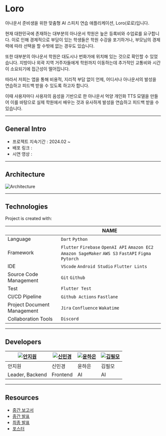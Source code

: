 # Loro

아나운서 준비생을 위한 맞춤형 AI 스피치 연습 애플리케이션, Loro(로로)입니다.

현재 대한민국에 존재하는 대부분의 아나운서 학원은 높은 등록비와 수업료를 요구합니다. 이로 인해 경제적으로 부담이 있는 학생들은 학원 수강을 포기하거나, 부모님의 경제력에 따라 선택을 할 수밖에 없는 경우도 있습니다.

또한 대부분의 아나운서 학원은 대도시나 번화가에 위치해 있는 것으로 확인할 수 있었습니다. 지방이나 외곽 지역 거주자들에게 학원까지 이동하는데 추가적인 교통비와 시간이 소요되기에 접근성이 떨어집니다.

따라서 저희는 앱을 통해 비용적, 지리적 부담 없이 언제, 어디서나 아나운서의 발성을 연습하고 피드백 받을 수 있도록 하고자 합니다.

이때 사용자마다 사용자의 음성을 기반으로 한 아나운서 억양 개인화 TTS 모델을 만들어 이를 바탕으로 실제 학원에서 배우는 것과 유사하게 발성을 연습하고 피드백 받을 수 있습니다.

---

## General Intro

- 프로젝트 지속기간 : 2024.02 ~
- 배포 링크 :
- 시연 영상 :

---

## Architecture

![Architecture](https://github.com/kookmin-sw/capstone-2024-08/assets/66212424/2e998c82-ff8d-43ce-89a1-ef2768c68d1c)

---

## Technologies

Project is created with:

|                             | NAME                                                                                                   |
| --------------------------- | ------------------------------------------------------------------------------------------------------ |
| Language                    | `Dart` `Python`                                                                                        |
| Framework                   | `Flutter` `Firebase` `OpenAI API` `Amazon EC2` `Amazon SageMaker` `AWS S3` `FastAPI` `Figma` `Pytorch` |
| IDE                         | `VScode` `Android Studio` `Flutter Lints`                                                              |
| Source Code Management      | `Git` `Github`                                                                                         |
| Test                        | `Flutter Test `                                                                                        |
| CI/CD Pipeline              | `Github Actions` `Fastlane`                                                                            |
| Project Document Management | `Jira` `Confluence` `Wakatime`                                                                         |
| Collaboration Tools         | `Discord`                                                                                              |

---

## Developers

| [![안지원](https://avatars.githubusercontent.com/u/66212424?v=4)](https://github.com/anjiwon319) | [![신민경](https://avatars.githubusercontent.com/u/66138381?v=4)](https://github.com/Shin-MG) | [![윤하은](https://avatars.githubusercontent.com/u/63325450?v=4)](https://github.com/YunHaaaa) | [![김필모](https://avatars.githubusercontent.com/u/68311908?v=4)](https://github.com/why-arong) |
| ------------------------------------------------------------------------------------------------ | --------------------------------------------------------------------------------------------- | ---------------------------------------------------------------------------------------------- | ----------------------------------------------------------------------------------------------- |
| 안지원                                                                                           | 신민경                                                                                        | 윤하은                                                                                         | 김필모                                                                                          |
| Leader, Backend                                                                                  | Frontend                                                                                      | AI                                                                                             | AI                                                                                              |

---

## Resources

- [중간 보고서](./resources/cd_midterm-report.docx)
- [중간 발표](./resources/cd_midterm_ppt.pdf)
- [최종 발표](./resources/cd_final_ppt.pdf)
- [포스터](./resources/poster.svg)
